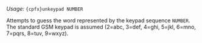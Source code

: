 *Usage:* `{cpfx}unkeypad NUMBER`

Attempts to guess the word represented by the keypad sequence `NUMBER`. The standard GSM keypad is assumed (2=abc, 3=def, 4=ghi, 5=jkl, 6=mno, 7=pqrs, 8=tuv, 9=wxyz).
